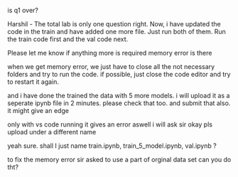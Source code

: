 is q1 over?


Harshil - The total lab is only one question right. Now, i have updated the code in the train and have added one more file. Just run both of them. Run the train code first and the val code next.

Please let me know if anything more is required
memory error is there


when we get memory error, we just have to close all the not necessary folders and try to run the code. if possible, just close the code editor and try to restart it again.



and i have done the trained the data with 5 more models. i will upload it as a seperate ipynb file in 2 minutes. please check that too. and submit that also. it might give an edge


only with vs code running it gives an error aswell i will ask sir okay pls upload under a different name


yeah sure. shall I just name train.ipynb, train_5_model.ipynb, val.ipynb ?



to fix the memory error sir asked to use a part of orginal data set
can you do tht?

